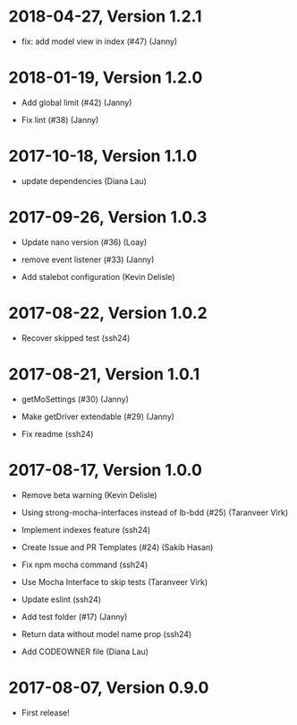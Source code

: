 2018-04-27, Version 1.2.1
=========================

 * fix: add model view in index (#47) (Janny)


2018-01-19, Version 1.2.0
=========================

 * Add global limit (#42) (Janny)

 * Fix lint (#38) (Janny)


2017-10-18, Version 1.1.0
=========================

 * update dependencies (Diana Lau)


2017-09-26, Version 1.0.3
=========================

 * Update nano version (#36) (Loay)

 * remove event listener (#33) (Janny)

 * Add stalebot configuration (Kevin Delisle)


2017-08-22, Version 1.0.2
=========================

 * Recover skipped test (ssh24)


2017-08-21, Version 1.0.1
=========================

 * getMoSettings (#30) (Janny)

 * Make getDriver extendable (#29) (Janny)

 * Fix readme (ssh24)


2017-08-17, Version 1.0.0
=========================

 * Remove beta warning (Kevin Delisle)

 * Using strong-mocha-interfaces instead of lb-bdd (#25) (Taranveer Virk)

 * Implement indexes feature (ssh24)

 * Create Issue and PR Templates (#24) (Sakib Hasan)

 * Fix npm mocha command (ssh24)

 * Use Mocha Interface to skip tests (Taranveer Virk)

 * Update eslint (ssh24)

 * Add test folder (#17) (Janny)

 * Return data without model name prop (ssh24)

 * Add CODEOWNER file (Diana Lau)


2017-08-07, Version 0.9.0
=========================

 * First release!

